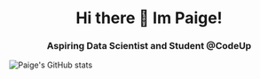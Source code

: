 <h1 align="center">Hi there 👋  Im Paige! </h1>
<h3 align="center">Aspiring Data Scientist and Student @CodeUp</h3>

 ![Paige's GitHub stats](https://github-readme-stats.vercel.app/api?username=paigerackley&show_icons=true&theme=bear)
